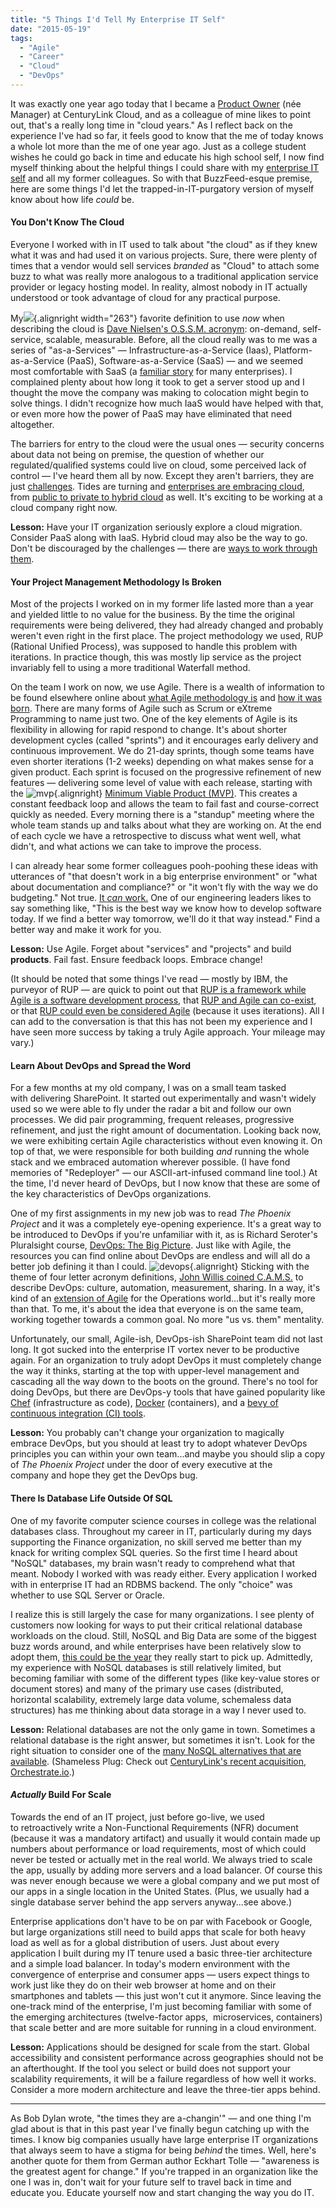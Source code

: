 ```yaml
---
title: "5 Things I'd Tell My Enterprise IT Self"
date: "2015-05-19"
tags: 
  - "Agile"
  - "Career"
  - "Cloud"
  - "DevOps"
---
```


It was exactly one year ago today that I became a [Product Owner](/blog/being-a-product-manager/ "Being a Product Manager") (née Manager) at CenturyLink Cloud, and as a colleague of mine likes to point out, that's a really long time in "cloud years." As I reflect back on the experience I've had so far, it feels good to know that the me of today knows a whole lot more than the me of one year ago. Just as a college student wishes he could go back in time and educate his high school self, I now find myself thinking about the helpful things I could share with my [enterprise IT self](/blog/11-years-later/ "11 Years Later") and all my former colleagues. So with that BuzzFeed-esque premise, here are some things I'd let the trapped-in-IT-purgatory version of myself know about how life _could_ be.

#### You Don't Know The Cloud

Everyone I worked with in IT used to talk about "the cloud" as if they knew what it was and had used it on various projects. Sure, there were plenty of times that a vendor would sell services _branded_ as "Cloud" to attach some buzz to what was really more analogous to a traditional application service provider or legacy hosting model. In reality, almost nobody in IT actually understood or took advantage of cloud for any practical purpose. 

My![](images/ST-Cloud-LoL-573x1024.png){.alignright width="263"} favorite definition to use _now_ when describing the cloud is [Dave Nielsen's O.S.S.M. acronym](http://www.daveslist.com/): on-demand, self-service, scalable, measurable. Before, all the cloud really was to me was a series of "as-a-Services" — Infrastructure-as-a-Service (Iaas), Platform-as-a-Service (PaaS), Software-as-a-Service (SaaS) — and we seemed most comfortable with SaaS (a [familiar story](http://www.forbes.com/sites/louiscolumbus/2015/01/24/roundup-of-cloud-computing-forecasts-and-market-estimates-2015/) for many enterprises). I complained plenty about how long it took to get a server stood up and I thought the move the company was making to colocation might begin to solve things. I didn't recognize how much IaaS would have helped with that, or even more how the power of PaaS may have eliminated that need altogether.

The barriers for entry to the cloud were the usual ones — security concerns about data not being on premise, the question of whether our regulated/qualified systems could live on cloud, some perceived lack of control — I've heard them all by now. Except they aren't barriers, they are just [challenges](https://www.centurylinkcloud.com/blog/post/challenges-of-hybrid-cloud-part-i/). Tides are turning and [enterprises are embracing cloud](http://www.rightscale.com/lp/2015-state-of-the-cloud-report-v1), from [public to private to hybrid cloud](http://www.forbes.com/sites/centurylink/2014/11/14/choosing-between-public-and-private-in-the-hybrid-cloud-era/) as well. It's exciting to be working at a cloud company right now.

**Lesson:** Have your IT organization seriously explore a cloud migration. Consider PaaS along with IaaS. Hybrid cloud may also be the way to go. Don't be discouraged by the challenges — there are [ways to work through them](https://www.centurylinkcloud.com/blog/post/recognizing-the-challenges-of-hybrid-cloud-part-ii/).

#### Your Project Management Methodology Is Broken

Most of the projects I worked on in my former life lasted more than a year and yielded little to no value for the business. By the time the original requirements were being delivered, they had already changed and probably weren't even right in the first place. The project methodology we used, RUP (Rational Unified Process), was supposed to handle this problem with iterations. In practice though, this was mostly lip service as the project invariably fell to using a more traditional Waterfall method.

On the team I work on now, we use Agile. There is a wealth of information to be found elsewhere online about [what Agile methodology is](http://en.wikipedia.org/wiki/Agile_software_development) and [how it was born](http://agilemanifesto.org/). There are many forms of Agile such as Scrum or eXtreme Programming to name just two. One of the key elements of Agile is its flexibility in allowing for rapid respond to change. It's about shorter development cycles (called "sprints") and it encourages early delivery and continuous improvement. We do 21-day sprints, though some teams have even shorter iterations (1-2 weeks) depending on what makes sense for a given product. Each sprint is focused on the progressive refinement of new features — delivering some level of value with each release, starting with the ![mvp](images/mvp-300x229.png){.alignright} [Minimum Viable Product (MVP)](http://leanstack.com/minimum-viable-product/). This creates a constant feedback loop and allows the team to fail fast and course-correct quickly as needed. Every morning there is a "standup" meeting where the whole team stands up and talks about what they are working on. At the end of each cycle we have a retrospective to discuss what went well, what didn't, and what actions we can take to improve the process.

I can already hear some former colleagues pooh-poohing these ideas with utterances of "that doesn't work in a big enterprise environment" or "what about documentation and compliance?" or "it won't fly with the way we do budgeting." Not true. [It _can_ work.](http://www.zdnet.com/article/yes-agile-works-in-larger-enterprise-projects-too/) One of our engineering leaders likes to say something like, "This is the best way we know how to develop software today. If we find a better way tomorrow, we'll do it that way instead." Find a better way and make it work for you.

**Lesson:** Use Agile. Forget about "services" and "projects" and build **products**. Fail fast. Ensure feedback loops. Embrace change!

(It should be noted that some things I've read — mostly by IBM, the purveyor of RUP — are quick to point out that [RUP is a framework while Agile is a software development process](https://www.ibm.com/developerworks/community/blogs/ambler/entry/agile_and_rational_unified_process?lang=en), that [RUP and Agile can co-exist](http://www-01.ibm.com/software/info/television/html/M649306B47502P68.html), or that [RUP could even be considered Agile](http://www.chiron-solutions.com/chiron-professional-journal/2010/12/20/what-is-the-difference-between-rup-and-scrum-methodologies/) (because it uses iterations). All I can add to the conversation is that this has not been my experience and I have seen more success by taking a truly Agile approach. Your mileage may vary.)

#### Learn About DevOps and Spread the Word

For a few months at my old company, I was on a small team tasked with delivering SharePoint. It started out experimentally and wasn't widely used so we were able to fly under the radar a bit and follow our own processes. We did pair programming, frequent releases, progressive refinement, and just the right amount of documentation. Looking back now, we were exhibiting certain Agile characteristics without even knowing it. On top of that, we were responsible for both building _and_ running the whole stack and we embraced automation wherever possible. (I have fond memories of "Redeployer" — our ASCII-art-infused command line tool.) At the time, I'd never heard of DevOps, but I now know that these are some of the key characteristics of DevOps organizations.

One of my first assignments in my new job was to read _The Phoenix Project_ and it was a completely eye-opening experience. It's a great way to be introduced to DevOps if you're unfamiliar with it, as is Richard Seroter's Pluralsight course, [DevOps: The Big Picture](http://www.pluralsight.com/courses/devops-big-picture). Just like with Agile, the resources you can find online about DevOps are endless and will all do a better job defining it than I could. ![devops](images/devops.jpg){.alignright} Sticking with the theme of four letter acronym definitions, [John Willis coined C.A.M.S.](https://www.chef.io/blog/2010/07/16/what-devops-means-to-me/) to describe DevOps: culture, automation, measurement, sharing. In a way, it's kind of an [extension of Agile](http://theagileadmin.com/what-is-devops/) for the Operations world...but it's really more than that. To me, it's about the idea that everyone is on the same team, working together towards a common goal. No more "us vs. them" mentality.

Unfortunately, our small, Agile-ish, DevOps-ish SharePoint team did not last long. It got sucked into the enterprise IT vortex never to be productive again. For an organization to truly adopt DevOps it must completely change the way it thinks, starting at the top with upper-level management and cascading all the way down to the boots on the ground. There's no tool for doing DevOps, but there are DevOps-y tools that have gained popularity like [Chef](https://www.chef.io/) (infrastructure as code), [Docker](https://www.docker.com/) (containers), and a [bevy of continuous integration (CI) tools](http://en.wikipedia.org/wiki/Comparison_of_continuous_integration_software).

**Lesson:** You probably can't change your organization to magically embrace DevOps, but you should at least try to adopt whatever DevOps principles you can within your own team...and maybe you should slip a copy of _The Phoenix Project_ under the door of every executive at the company and hope they get the DevOps bug.

#### There Is Database Life Outside Of SQL

One of my favorite computer science courses in college was the relational databases class. Throughout my career in IT, particularly during my days supporting the Finance organization, no skill served me better than my knack for writing complex SQL queries. So the first time I heard about "NoSQL" databases, my brain wasn't ready to comprehend what that meant. Nobody I worked with was ready either. Every application I worked with in enterprise IT had an RDBMS backend. The only "choice" was whether to use SQL Server or Oracle.

I realize this is still largely the case for many organizations. I see plenty of customers now looking for ways to put their critical relational database workloads on the cloud. Still, NoSQL and Big Data are some of the biggest buzz words around, and while enterprises have been relatively slow to adopt them, [this could be the year](http://www.zdnet.com/article/why-2015-will-be-big-for-nosql-databases-couchbase-ceo/) they really start to pick up. Admittedly, my experience with NoSQL databases is still relatively limited, but becoming familiar with some of the different types (like key-value stores or document stores) and many of the primary use cases (distributed, horizontal scalability, extremely large data volume, schemaless data structures) has me thinking about data storage in a way I never used to.

**Lesson:** Relational databases are not the only game in town. Sometimes a relational database is the right answer, but sometimes it isn't. Look for the right situation to consider one of the [many NoSQL alternatives that are available](http://nosql-database.org/). (Shameless Plug: Check out [CenturyLink's recent acquisition](http://news.centurylink.com/news/centurylink-acquires-orchestrate-to-enhance-cloud-platform-with-new-database-capabilities), [Orchestrate.io](https://orchestrate.io/).)

#### _Actually_ Build For Scale

Towards the end of an IT project, just before go-live, we used to retroactively write a Non-Functional Requirements (NFR) document (because it was a mandatory artifact) and usually it would contain made up numbers about performance or load requirements, most of which could never be tested or actually met in the real world. We always tried to scale the app, usually by adding more servers and a load balancer. Of course this was never enough because we were a global company and we put most of our apps in a single location in the United States. (Plus, we usually had a single database server behind the app servers anyway...see above.)

Enterprise applications don't have to be on par with Facebook or Google, but large organizations still need to build apps that scale for both heavy load as well as for a global distribution of users. Just about every application I built during my IT tenure used a basic three-tier architecture and a simple load balancer. In today's modern environment with the convergence of enterprise and consumer apps — users expect things to work just like they do on their web browser at home and on their smartphones and tablets — this just won't cut it anymore. Since leaving the one-track mind of the enterprise, I'm just becoming familiar with some of the emerging architectures (twelve-factor apps,  microservices, containers) that scale better and are more suitable for running in a cloud environment.

**Lesson:** Applications should be designed for scale from the start. Global accessibility and consistent performance across geographies should not be an afterthought. If the tool you select or build does not support your scalability requirements, it will be a failure regardless of how well it works. Consider a more modern architecture and leave the three-tier apps behind.

* * *

As Bob Dylan wrote, "the times they are a-changin'" — and one thing I'm glad about is that in this past year I've finally begun catching up with the times. I know big companies usually have large enterprise IT organizations that always seem to have a stigma for being _behind_ the times. Well, here's another quote for them from German author Eckhart Tolle — "awareness is the greatest agent for change." If you're trapped in an organization like the one I was in, don't wait for your future self to travel back in time and educate you. Educate yourself now and start changing the way you do IT.
